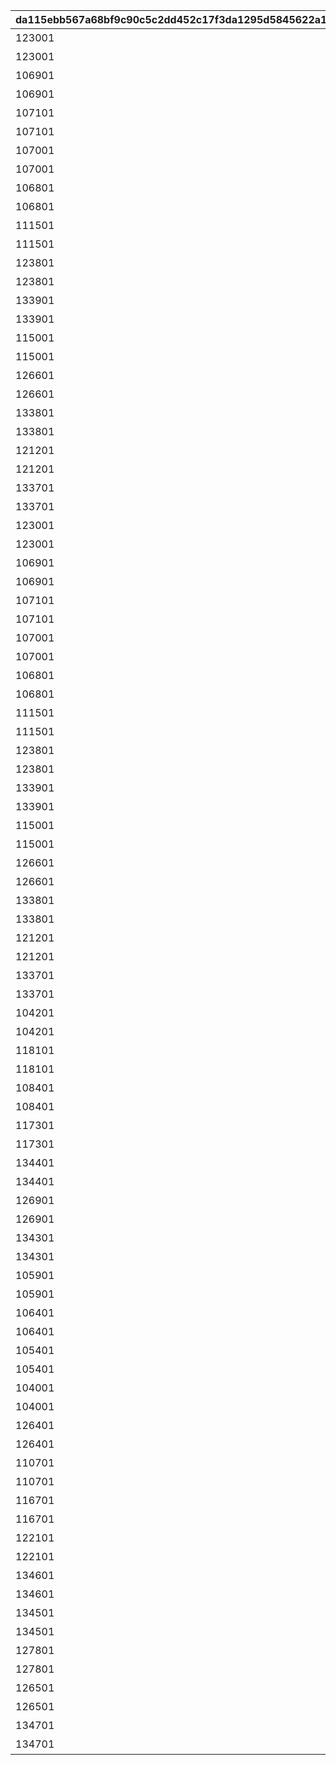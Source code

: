 |da115ebb567a68bf9c90c5c2dd452c17f3da1295d5845622a1252a52a818d6f1|bb0a73d1bb463a87b256120e9d01890ab289e645333701b1a919a725c89e04c7|b5924f5b4b4acf7c4d4ecb44586261d037139d3958f8387ee6718ac3e62652be|55e0751f3768be32618ab6af7f1352f82d5e372fc51ee4eb4330096d562fd8d6|f5e340cc331495c2903f3b816211d06206a06831fac33eae771b4639bc378ba9|0695047b11ede4c5071481e1dfc146671ee2db6decd69996c29addba8ae96303|
| --- | --- | --- | --- | --- | --- |
|123001|10201001|2025/01/31 12:00:00|10201501|バトル開始後90秒間味方全体の物理\n防御力特大アップ|3002|
|123001|10201002|2025/01/31 12:00:00|10201501|バトル開始後90秒間味方全体の魔法\n防御力特大アップ|3004|
|106901|10201003|2025/01/31 12:00:00|10201501|バトル開始後90秒間敵全体の物理防\n御力特大ダウン|3011|
|106901|10201004|2025/01/31 12:00:00|10201501|バトル開始後90秒間敵全体の魔法防\n御力特大ダウン|3011|
|107101|10201005|2025/01/31 12:00:00|10201501|バトル開始後90秒間物理攻撃力極大\nアップ|3001|
|107101|10201006|2025/01/31 12:00:00|10201501|バトル開始後90秒間ＴＰ上昇特大アッ\nプ|3010|
|107001|10201007|2025/01/31 12:00:00|10201501|バトル開始後90秒間魔法攻撃力極大\nアップ|3003|
|107001|10201008|2025/01/31 12:00:00|10201501|バトル開始後90秒間ＴＰ上昇特大アッ\nプ|3010|
|106801|10201009|2025/01/31 12:00:00|10201501|バトル開始後90秒間味方全体の物理\n攻撃力特大アップ|3001|
|106801|10201010|2025/01/31 12:00:00|10201501|バトル開始後味方全体のＴＰ大回復|3014|
|111501|10201011|2025/01/31 12:00:00|10201501|バトル開始後90秒間物理攻撃力極大\nアップ|3001|
|111501|10201012|2025/01/31 12:00:00|10201501|バトル開始後90秒間ＴＰ上昇特大アッ\nプ|3010|
|123801|10201013|2025/01/31 12:00:00|10201501|バトル開始後90秒間物理攻撃力極大\nアップ|3001|
|123801|10201014|2025/01/31 12:00:00|10201501|バトル開始後90秒間ＴＰ上昇特大アッ\nプ|3010|
|133901|10201015|2025/02/10 12:00:00|10201501|バトル開始後90秒間物理攻撃力極大\nアップ|3001|
|133901|10201016|2025/02/10 12:00:00|10201501|バトル開始後90秒間ＴＰ上昇特大アッ\nプ|3010|
|115001|10201017|2025/01/31 12:00:00|10201501|バトル開始後90秒間味方全体に継続\nＨＰ回復状態付与|3005|
|115001|10201018|2025/01/31 12:00:00|10201501|バトル開始後味方全体の行動不能\n2回無効|3013|
|126601|10201019|2025/01/31 12:00:00|10201501|バトル開始後90秒間味方全体の魔法\n攻撃力特大アップ|3003|
|126601|10201020|2025/01/31 12:00:00|10201501|バトル開始後味方全体のＴＰ大回復|3014|
|133801|10201021|2025/02/20 12:00:00|10201501|バトル開始後90秒間味方全体のＴＰ\n上昇中アップ|3010|
|133801|10201022|2025/02/20 12:00:00|10201501|バトル開始後90秒間味方全体の行動\n速度大アップ（重複可能）|3010|
|121201|10201023|2025/01/31 12:00:00|10201501|バトル開始後90秒間味方全体の物理\n攻撃力特大アップ|3001|
|121201|10201024|2025/01/31 12:00:00|10201501|バトル開始後味方全体のＴＰ大回復|3014|
|133701|10201025|2025/01/31 12:00:00|10201501|バトル開始後90秒間魔法攻撃力極大\nアップ|3003|
|133701|10201026|2025/01/31 12:00:00|10201501|バトル開始後90秒間ＴＰ上昇特大アッ\nプ|3010|
|123001|10201027|2025/01/31 12:00:00|10201551|バトル開始後90秒間味方全体の物理\n防御力特大アップ|3002|
|123001|10201028|2025/01/31 12:00:00|10201551|バトル開始後90秒間味方全体の魔法\n防御力特大アップ|3004|
|106901|10201029|2025/01/31 12:00:00|10201551|バトル開始後90秒間敵全体の物理防\n御力特大ダウン|3011|
|106901|10201030|2025/01/31 12:00:00|10201551|バトル開始後90秒間敵全体の魔法防\n御力特大ダウン|3011|
|107101|10201031|2025/01/31 12:00:00|10201551|バトル開始後90秒間物理攻撃力極大\nアップ|3001|
|107101|10201032|2025/01/31 12:00:00|10201551|バトル開始後90秒間ＴＰ上昇特大アッ\nプ|3010|
|107001|10201033|2025/01/31 12:00:00|10201551|バトル開始後90秒間魔法攻撃力極大\nアップ|3003|
|107001|10201034|2025/01/31 12:00:00|10201551|バトル開始後90秒間ＴＰ上昇特大アッ\nプ|3010|
|106801|10201035|2025/01/31 12:00:00|10201551|バトル開始後90秒間味方全体の物理\n攻撃力特大アップ|3001|
|106801|10201036|2025/01/31 12:00:00|10201551|バトル開始後味方全体のＴＰ大回復|3014|
|111501|10201037|2025/01/31 12:00:00|10201551|バトル開始後90秒間物理攻撃力極大\nアップ|3001|
|111501|10201038|2025/01/31 12:00:00|10201551|バトル開始後90秒間ＴＰ上昇特大アッ\nプ|3010|
|123801|10201039|2025/01/31 12:00:00|10201551|バトル開始後90秒間物理攻撃力極大\nアップ|3001|
|123801|10201040|2025/01/31 12:00:00|10201551|バトル開始後90秒間ＴＰ上昇特大アッ\nプ|3010|
|133901|10201041|2025/02/10 12:00:00|10201551|バトル開始後90秒間物理攻撃力極大\nアップ|3001|
|133901|10201042|2025/02/10 12:00:00|10201551|バトル開始後90秒間ＴＰ上昇特大アッ\nプ|3010|
|115001|10201043|2025/01/31 12:00:00|10201551|バトル開始後90秒間味方全体に継続\nＨＰ回復状態付与|3005|
|115001|10201044|2025/01/31 12:00:00|10201551|バトル開始後味方全体の行動不能\n2回無効|3013|
|126601|10201045|2025/01/31 12:00:00|10201551|バトル開始後90秒間味方全体の魔法\n攻撃力特大アップ|3003|
|126601|10201046|2025/01/31 12:00:00|10201551|バトル開始後味方全体のＴＰ大回復|3014|
|133801|10201047|2025/02/20 12:00:00|10201551|バトル開始後90秒間味方全体のＴＰ\n上昇中アップ|3010|
|133801|10201048|2025/02/20 12:00:00|10201551|バトル開始後90秒間味方全体の行動\n速度大アップ（重複可能）|3010|
|121201|10201049|2025/01/31 12:00:00|10201551|バトル開始後90秒間味方全体の物理\n攻撃力特大アップ|3001|
|121201|10201050|2025/01/31 12:00:00|10201551|バトル開始後味方全体のＴＰ大回復|3014|
|133701|10201051|2025/01/31 12:00:00|10201551|バトル開始後90秒間魔法攻撃力極大\nアップ|3003|
|133701|10201052|2025/01/31 12:00:00|10201551|バトル開始後90秒間ＴＰ上昇特大アッ\nプ|3010|
|104201|10202001|2025/02/28 12:00:00|10202501|バトル開始後90秒間味方全体の物理\n攻撃力特大アップ|3001|
|104201|10202002|2025/02/28 12:00:00|10202501|バトル開始後味方全体のＴＰ大回復|3014|
|118101|10202003|2025/02/28 12:00:00|10202501|バトル開始後90秒間敵全体の物理防\n御力特大ダウン|3011|
|118101|10202004|2025/02/28 12:00:00|10202501|バトル開始後90秒間敵全体の魔法防\n御力特大ダウン|3011|
|108401|10202005|2025/02/28 12:00:00|10202501|バトル開始後90秒間味方全体の物理\n攻撃力特大アップ|3001|
|108401|10202006|2025/02/28 12:00:00|10202501|バトル開始後味方全体のＴＰ大回復|3014|
|117301|10202007|2025/02/28 12:00:00|10202501|バトル開始後90秒間味方全体に継続\nＨＰ回復状態付与|3005|
|117301|10202008|2025/02/28 12:00:00|10202501|バトル開始後味方全体の行動不能\n2回無効|3013|
|134401|10202009|2025/03/15 12:00:00|10202501|バトル開始後90秒間味方全体の魔法\n攻撃力特大アップ|3003|
|134401|10202010|2025/03/15 12:00:00|10202501|バトル開始後味方全体のＴＰ大回復|3014|
|126901|10202011|2025/02/28 12:00:00|10202501|バトル開始後90秒間味方全体の魔法\n攻撃力特大アップ|3003|
|126901|10202012|2025/02/28 12:00:00|10202501|バトル開始後味方全体のＴＰ大回復|3014|
|134301|10202013|2025/03/03 19:00:00|10202501|バトル開始後90秒間魔法攻撃力極大\nアップ|3003|
|134301|10202014|2025/03/03 19:00:00|10202501|バトル開始後90秒間ＴＰ上昇特大アッ\nプ|3010|
|105901|10202015|2025/02/28 12:00:00|10202501|バトル開始後90秒間味方全体のＴＰ\n上昇中アップ|3010|
|105901|10202016|2025/02/28 12:00:00|10202501|バトル開始後90秒間味方全体の行動\n速度大アップ（重複可能）|3010|
|106401|10202017|2025/02/28 12:00:00|10202501|バトル開始後90秒間物理攻撃力極大\nアップ|3001|
|106401|10202018|2025/02/28 12:00:00|10202501|バトル開始後90秒間ＴＰ上昇特大アッ\nプ|3010|
|105401|10202019|2025/02/28 12:00:00|10202501|バトル開始後90秒間味方全体の物理\n防御力特大アップ|3002|
|105401|10202020|2025/02/28 12:00:00|10202501|バトル開始後90秒間味方全体の魔法\n防御力特大アップ|3004|
|104001|10203001|2025/03/31 12:00:00|10203501|バトル開始後90秒間物理攻撃力極大\nアップ|3001|
|104001|10203002|2025/03/31 12:00:00|10203501|バトル開始後90秒間ＴＰ上昇特大アッ\nプ|3010|
|126401|10203003|2025/03/31 12:00:00|10203501|バトル開始後90秒間物理攻撃力極大\nアップ|3001|
|126401|10203004|2025/03/31 12:00:00|10203501|バトル開始後90秒間ＴＰ上昇特大アッ\nプ|3010|
|110701|10203005|2025/03/31 12:00:00|10203501|バトル開始後90秒間物理攻撃力極大\nアップ|3001|
|110701|10203006|2025/03/31 12:00:00|10203501|バトル開始後90秒間ＴＰ上昇特大アッ\nプ|3010|
|116701|10203007|2025/03/31 12:00:00|10203501|バトル開始後90秒間敵全体の物理防\n御力特大ダウン|3011|
|116701|10203008|2025/03/31 12:00:00|10203501|バトル開始後90秒間敵全体の魔法防\n御力特大ダウン|3011|
|122101|10203009|2025/03/31 12:00:00|10203501|バトル開始後90秒間味方全体の物理\n攻撃力特大アップ|3001|
|122101|10203010|2025/03/31 12:00:00|10203501|バトル開始後味方全体のＴＰ大回復|3014|
|134601|10203011|2025/03/31 12:00:00|10203501|バトル開始後90秒間敵全体の物理防\n御力特大ダウン|3011|
|134601|10203012|2025/03/31 12:00:00|10203501|バトル開始後90秒間敵全体の魔法防\n御力特大ダウン|3011|
|134501|10203013|2025/04/08 12:00:00|10203501|バトル開始後90秒間味方全体の魔法\n攻撃力特大アップ|3003|
|134501|10203014|2025/04/08 12:00:00|10203501|バトル開始後味方全体のＴＰ大回復|3014|
|127801|10203015|2025/03/31 12:00:00|10203501|バトル開始後90秒間味方全体の魔法\n攻撃力特大アップ|3003|
|127801|10203016|2025/03/31 12:00:00|10203501|バトル開始後味方全体のＴＰ大回復|3014|
|126501|10203017|2025/03/31 12:00:00|10203501|バトル開始後90秒間魔法攻撃力極大\nアップ|3003|
|126501|10203018|2025/03/31 12:00:00|10203501|バトル開始後90秒間ＴＰ上昇特大アッ\nプ|3010|
|134701|10203019|2025/04/15 15:00:00|10203501|バトル開始後90秒間味方全体の物理\n攻撃力特大アップ|3001|
|134701|10203020|2025/04/15 15:00:00|10203501|バトル開始後味方全体のＴＰ大回復|3014|